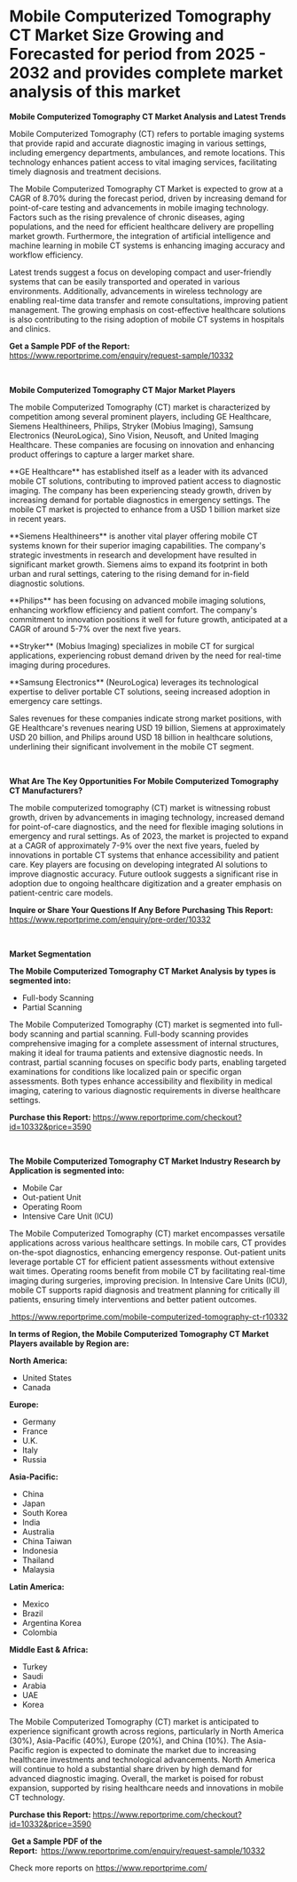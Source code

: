 <p><h1>Mobile Computerized Tomography CT Market Size Growing and Forecasted for period from 2025 - 2032 and provides complete market analysis of this market</h1></p><p><strong>Mobile Computerized Tomography CT Market Analysis and Latest Trends</strong></p>
<p><p>Mobile Computerized Tomography (CT) refers to portable imaging systems that provide rapid and accurate diagnostic imaging in various settings, including emergency departments, ambulances, and remote locations. This technology enhances patient access to vital imaging services, facilitating timely diagnosis and treatment decisions. </p><p>The Mobile Computerized Tomography CT Market is expected to grow at a CAGR of 8.70% during the forecast period, driven by increasing demand for point-of-care testing and advancements in mobile imaging technology. Factors such as the rising prevalence of chronic diseases, aging populations, and the need for efficient healthcare delivery are propelling market growth. Furthermore, the integration of artificial intelligence and machine learning in mobile CT systems is enhancing imaging accuracy and workflow efficiency.</p><p>Latest trends suggest a focus on developing compact and user-friendly systems that can be easily transported and operated in various environments. Additionally, advancements in wireless technology are enabling real-time data transfer and remote consultations, improving patient management. The growing emphasis on cost-effective healthcare solutions is also contributing to the rising adoption of mobile CT systems in hospitals and clinics.</p></p>
<p><strong>Get a Sample PDF of the Report:&nbsp;</strong> <a href="https://www.reportprime.com/enquiry/request-sample/10332?utm_campaign=3296&utm_medium=2&utm_source=Github&utm_content=ia&utm_term=20032025&utm_id=mobile-computerized-tomography-ct">https://www.reportprime.com/enquiry/request-sample/10332</a></p>
<p>&nbsp;</p>
<p><strong>Mobile Computerized Tomography CT Major Market Players</strong></p>
<p><p>The mobile Computerized Tomography (CT) market is characterized by competition among several prominent players, including GE Healthcare, Siemens Healthineers, Philips, Stryker (Mobius Imaging), Samsung Electronics (NeuroLogica), Sino Vision, Neusoft, and United Imaging Healthcare. These companies are focusing on innovation and enhancing product offerings to capture a larger market share.</p><p>**GE Healthcare** has established itself as a leader with its advanced mobile CT solutions, contributing to improved patient access to diagnostic imaging. The company has been experiencing steady growth, driven by increasing demand for portable diagnostics in emergency settings. The mobile CT market is projected to enhance from a USD 1 billion market size in recent years.</p><p>**Siemens Healthineers** is another vital player offering mobile CT systems known for their superior imaging capabilities. The company's strategic investments in research and development have resulted in significant market growth. Siemens aims to expand its footprint in both urban and rural settings, catering to the rising demand for in-field diagnostic solutions.</p><p>**Philips** has been focusing on advanced mobile imaging solutions, enhancing workflow efficiency and patient comfort. The company's commitment to innovation positions it well for future growth, anticipated at a CAGR of around 5-7% over the next five years.</p><p>**Stryker** (Mobius Imaging) specializes in mobile CT for surgical applications, experiencing robust demand driven by the need for real-time imaging during procedures. </p><p>**Samsung Electronics** (NeuroLogica) leverages its technological expertise to deliver portable CT solutions, seeing increased adoption in emergency care settings. </p><p>Sales revenues for these companies indicate strong market positions, with GE Healthcare's revenues nearing USD 19 billion, Siemens at approximately USD 20 billion, and Philips around USD 18 billion in healthcare solutions, underlining their significant involvement in the mobile CT segment.</p></p>
<p>&nbsp;</p>
<p><strong>What Are The Key Opportunities For Mobile Computerized Tomography CT Manufacturers?</strong></p>
<p><p>The mobile computerized tomography (CT) market is witnessing robust growth, driven by advancements in imaging technology, increased demand for point-of-care diagnostics, and the need for flexible imaging solutions in emergency and rural settings. As of 2023, the market is projected to expand at a CAGR of approximately 7-9% over the next five years, fueled by innovations in portable CT systems that enhance accessibility and patient care. Key players are focusing on developing integrated AI solutions to improve diagnostic accuracy. Future outlook suggests a significant rise in adoption due to ongoing healthcare digitization and a greater emphasis on patient-centric care models.</p></p>
<p><strong>Inquire or Share Your Questions If Any Before Purchasing This Report:</strong> <a href="https://www.reportprime.com/enquiry/pre-order/10332?utm_campaign=3296&utm_medium=2&utm_source=Github&utm_content=ia&utm_term=20032025&utm_id=mobile-computerized-tomography-ct">https://www.reportprime.com/enquiry/pre-order/10332</a></p>
<p>&nbsp;</p>
<p><strong>Market Segmentation</strong></p>
<p><strong>The Mobile Computerized Tomography CT Market Analysis by types is segmented into:</strong></p>
<p><ul><li>Full-body Scanning</li><li>Partial Scanning</li></ul></p>
<p><p>The Mobile Computerized Tomography (CT) market is segmented into full-body scanning and partial scanning. Full-body scanning provides comprehensive imaging for a complete assessment of internal structures, making it ideal for trauma patients and extensive diagnostic needs. In contrast, partial scanning focuses on specific body parts, enabling targeted examinations for conditions like localized pain or specific organ assessments. Both types enhance accessibility and flexibility in medical imaging, catering to various diagnostic requirements in diverse healthcare settings.</p></p>
<p><strong>Purchase this Report:&nbsp;</strong><a href="https://www.reportprime.com/checkout?id=10332&price=3590&utm_campaign=3296&utm_medium=2&utm_source=Github&utm_content=ia&utm_term=20032025&utm_id=mobile-computerized-tomography-ct">https://www.reportprime.com/checkout?id=10332&price=3590</a></p>
<p>&nbsp;</p>
<p><strong>The Mobile Computerized Tomography CT Market Industry Research by Application is segmented into:</strong></p>
<p><ul><li>Mobile Car</li><li>Out-patient Unit</li><li>Operating Room</li><li>Intensive Care Unit (ICU)</li></ul></p>
<p><p>The Mobile Computerized Tomography (CT) market encompasses versatile applications across various healthcare settings. In mobile cars, CT provides on-the-spot diagnostics, enhancing emergency response. Out-patient units leverage portable CT for efficient patient assessments without extensive wait times. Operating rooms benefit from mobile CT by facilitating real-time imaging during surgeries, improving precision. In Intensive Care Units (ICU), mobile CT supports rapid diagnosis and treatment planning for critically ill patients, ensuring timely interventions and better patient outcomes.</p></p>
<p><a href="https://www.reportprime.com/mobile-computerized-tomography-ct-r10332?utm_campaign=3296&utm_medium=2&utm_source=Github&utm_content=ia&utm_term=20032025&utm_id=mobile-computerized-tomography-ct">&nbsp;https://www.reportprime.com/mobile-computerized-tomography-ct-r10332</a></p>
<p><strong>In terms of Region, the Mobile Computerized Tomography CT Market Players available by Region are:</strong></p>
<p>
    <p> <strong> North America: </strong>
        <ul>
            <li>United States</li>
            <li>Canada</li>
        </ul>
        </p> 
    <p> <strong> Europe: </strong>
        <ul>
            <li>Germany</li>
            <li>France</li>
            <li>U.K.</li>
            <li>Italy</li>
            <li>Russia</li>
        </ul>
        </p> 
    <p> <strong> Asia-Pacific: </strong>
        <ul>
            <li>China</li>
            <li>Japan</li>
            <li>South Korea</li>
            <li>India</li>
            <li>Australia</li>
            <li>China Taiwan</li>
            <li>Indonesia</li>
            <li>Thailand</li>
            <li>Malaysia</li>
        </ul>
        </p> 
    <p> <strong> Latin America: </strong>
        <ul>
            <li>Mexico</li>
            <li>Brazil</li>
            <li>Argentina Korea</li>
            <li>Colombia</li>
        </ul>
        </p> 
    <p> <strong> Middle East & Africa: </strong>
        <ul>
            <li>Turkey</li>
            <li>Saudi</li>
            <li>Arabia</li>
            <li>UAE</li>
            <li>Korea</li>
        </ul>
    </p>
    </p>
<p><p>The Mobile Computerized Tomography (CT) market is anticipated to experience significant growth across regions, particularly in North America (30%), Asia-Pacific (40%), Europe (20%), and China (10%). The Asia-Pacific region is expected to dominate the market due to increasing healthcare investments and technological advancements. North America will continue to hold a substantial share driven by high demand for advanced diagnostic imaging. Overall, the market is poised for robust expansion, supported by rising healthcare needs and innovations in mobile CT technology.</p></p>
<p><strong>Purchase this Report: </strong><a href="https://www.reportprime.com/checkout?id=10332&price=3590&utm_campaign=3296&utm_medium=2&utm_source=Github&utm_content=ia&utm_term=20032025&utm_id=mobile-computerized-tomography-ct">https://www.reportprime.com/checkout?id=10332&price=3590</a></p>
<p>&nbsp;<strong>Get a Sample PDF of the Report:&nbsp;&nbsp;</strong><a href="https://www.reportprime.com/enquiry/request-sample/10332?utm_campaign=3296&utm_medium=2&utm_source=Github&utm_content=ia&utm_term=20032025&utm_id=mobile-computerized-tomography-ct">https://www.reportprime.com/enquiry/request-sample/10332</a></p>
<p><strong></strong></p>
<p>Check more reports on <a href="https://www.reportprime.com/?utm_campaign=3296&utm_medium=2&utm_source=Github&utm_content=ia&utm_term=20032025&utm_id=mobile-computerized-tomography-ct">https://www.reportprime.com/</a></p>